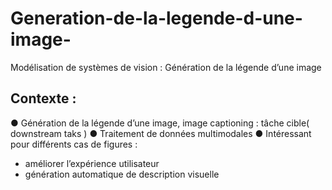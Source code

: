 # Generation-de-la-legende-d-une-image-

Modélisation de systèmes de vision : Génération de la légende d’une image

## Contexte : 
● Génération de la légende d’une image, image captioning : tâche cible(
downstream taks )
● Traitement de données multimodales
● Intéressant pour différents cas de figures :
 - améliorer l’expérience utilisateur
 - génération automatique de description visuelle
